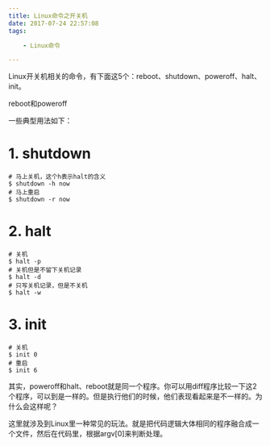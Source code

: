```yaml
---
title: Linux命令之开关机
date: 2017-07-24 22:57:08
tags:

	- Linux命令

---
```


Linux开关机相关的命令，有下面这5个：reboot、shutdown、poweroff、halt、init。

reboot和poweroff

一些典型用法如下：

# 1.  shutdown

```
# 马上关机，这个h表示halt的含义
$ shutdown -h now 
# 马上重启
$ shutdown -r now
```

# 2. halt

```
# 关机
$ halt -p
# 关机但是不留下关机记录
$ halt -d
# 只写关机记录，但是不关机
$ halt -w

```

# 3. init

```
# 关机
$ init 0
# 重启
$ init 6
```



其实，poweroff和halt、reboot就是同一个程序。你可以用diff程序比较一下这2个程序，可以到是一样的。但是执行他们的时候，他们表现看起来是不一样的。为什么会这样呢？

这里就涉及到Linux里一种常见的玩法。就是把代码逻辑大体相同的程序融合成一个文件，然后在代码里，根据argv[0]来判断处理。

